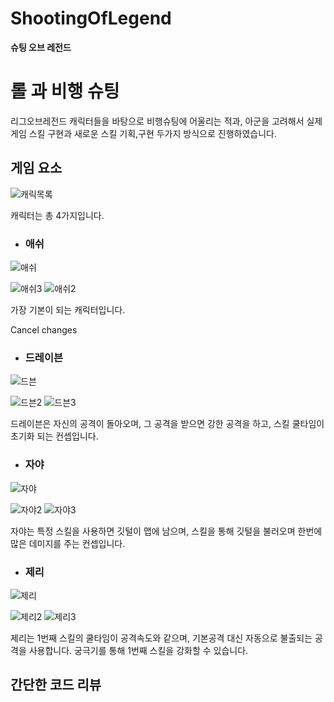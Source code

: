# ShootingOfLegend

<b>슈팅 오브 레전드</b>

# 롤 과 비행 슈팅

리그오브레전드 캐릭터들을 바탕으로 비행슈팅에 어울리는 적과, 아군을 고려해서 실제 게임 스킬 구현과 새로운 스킬 기획,구현 두가지 방식으로 진행하였습니다.

## 게임 요소

![캐릭목록](https://user-images.githubusercontent.com/83604180/162599156-a64c2967-685a-4f5d-bc3a-c39cfa63da98.PNG)

캐릭터는 총 4가지입니다.

- ### 애쉬


![애쉬](https://user-images.githubusercontent.com/83604180/162599172-21e47870-c6a2-495b-81b5-65be24fdaa1e.gif)

![애쉬3](https://user-images.githubusercontent.com/83604180/162599166-3f551f07-722f-46e4-a0b5-507f83313830.gif)
![애쉬2](https://user-images.githubusercontent.com/83604180/162599165-141dec52-ce2a-4024-bab9-9cdbb3440420.gif)

가장 기본이 되는 캐릭터입니다.


Cancel changes

- ### 드레이븐


![드븐](https://user-images.githubusercontent.com/83604180/162599242-be1308a3-85fc-4001-898a-0e0906460879.gif)

![드븐2](https://user-images.githubusercontent.com/83604180/162599243-98c2020e-1b08-48a6-8ace-a4cca4b718f2.gif)
![드븐3](https://user-images.githubusercontent.com/83604180/162599245-4ff4c79f-7977-4868-8d99-db14852385d7.gif)

드레이븐은 자신의 공격이 돌아오며, 그 공격을 받으면 강한 공격을 하고, 스킬 쿨타임이 초기화 되는 컨셉입니다.




- ### 자야


![자야](https://user-images.githubusercontent.com/83604180/162599313-c38780f3-9700-4722-a9f3-1b0e941ab4ff.gif)

![자야2](https://user-images.githubusercontent.com/83604180/162599317-2ed18ffb-6eda-4977-82df-a3e021999ac0.gif)
![자야3](https://user-images.githubusercontent.com/83604180/162599319-87935f03-279c-48d8-88be-7010a76d4165.gif)

자야는 특정 스킬을 사용하면 깃털이 맵에 남으며, 스킬을 통해 깃털을 불러오며 한번에 많은 데미지를 주는 컨셉입니다.




- ### 제리

![제리](https://user-images.githubusercontent.com/83604180/162599330-b5f7a5e8-405f-4df2-9e9a-f6ac96d1da24.gif)

![제리2](https://user-images.githubusercontent.com/83604180/162599337-855ea4ce-e5b2-459b-b709-6ade316da06e.gif)
![제리3](https://user-images.githubusercontent.com/83604180/162599338-7d432643-7db9-485a-8d63-ebac2e60f0fd.gif)

제리는 1번째 스킬의 쿨타임이 공격속도와 같으며, 기본공격 대신 자동으로 불출되는 공격을 사용합니다.
궁극기를 통해 1번째 스킬을 강화할 수 있습니다.





## 간단한 코드 리뷰


